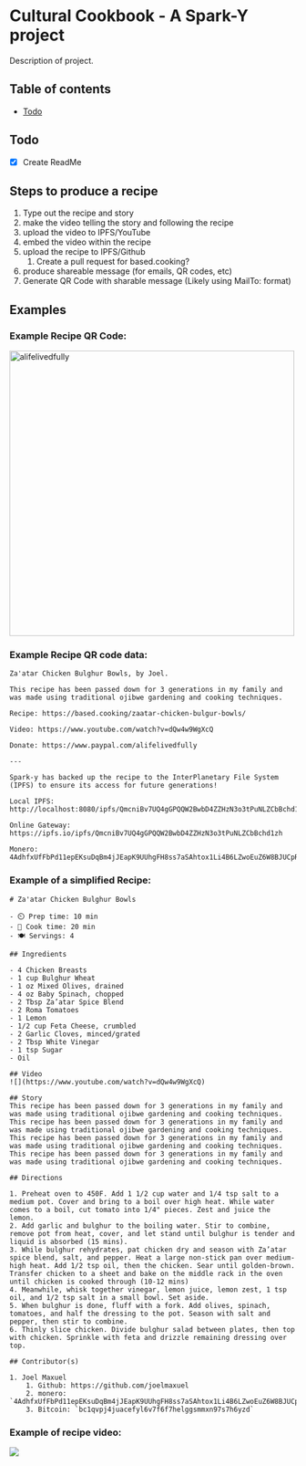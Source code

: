 # Cultural Cookbook - A Spark-Y project
Description of project.

## Table of contents
- [Todo](#Todo)

## Todo
- [x] Create ReadMe  


## Steps to produce a recipe
1. Type out the recipe and story
2. make the video telling the story and following the recipe
3. upload the video to IPFS/YouTube
4. embed the video within the recipe
5. upload the recipe to IPFS/Github
	1. Create a pull request for based.cooking?
6. produce shareable message (for emails, QR codes, etc)
7. Generate QR Code with sharable message (Likely using MailTo: format)

## Examples

### Example Recipe QR Code:
<img align="center" src="Docs/QR-Example.png" alt="alifelivedfully" height="500" width="500" />

### Example Recipe QR code data:
```
Za'atar Chicken Bulghur Bowls, by Joel.

This recipe has been passed down for 3 generations in my family and was made using traditional ojibwe gardening and cooking techniques.

Recipe: https://based.cooking/zaatar-chicken-bulgur-bowls/

Video: https://www.youtube.com/watch?v=dQw4w9WgXcQ

Donate: https://www.paypal.com/alifelivedfully

---

Spark-y has backed up the recipe to the InterPlanetary File System (IPFS) to ensure its access for future generations!

Local IPFS: 
http://localhost:8080/ipfs/QmcniBv7UQ4gGPQQW2BwbD4ZZHzN3o3tPuNLZCbBchd1zh

Online Gateway: 
https://ipfs.io/ipfs/QmcniBv7UQ4gGPQQW2BwbD4ZZHzN3o3tPuNLZCbBchd1zh

Monero:
4AdhfxUfFbPd11epEKsuDqBm4jJEapK9UUhgFH8ss7aSAhtox1Li4B6LZwoEuZ6W8BJUCpRynUXFCWcDUzKUd7Cr99kk4tM
```

### Example of a simplified Recipe: 
```
# Za'atar Chicken Bulghur Bowls

- ⏲️ Prep time: 10 min
- 🍳 Cook time: 20 min
- 🍽️ Servings: 4

## Ingredients

- 4 Chicken Breasts
- 1 cup Bulghur Wheat
- 1 oz Mixed Olives, drained
- 4 oz Baby Spinach, chopped
- 2 Tbsp Za’atar Spice Blend
- 2 Roma Tomatoes
- 1 Lemon
- 1/2 cup Feta Cheese, crumbled
- 2 Garlic Cloves, minced/grated
- 2 Tbsp White Vinegar
- 1 tsp Sugar
- Oil

## Video
![](https://www.youtube.com/watch?v=dQw4w9WgXcQ)

## Story
This recipe has been passed down for 3 generations in my family and was made using traditional ojibwe gardening and cooking techniques. This recipe has been passed down for 3 generations in my family and was made using traditional ojibwe gardening and cooking techniques. This recipe has been passed down for 3 generations in my family and was made using traditional ojibwe gardening and cooking techniques. This recipe has been passed down for 3 generations in my family and was made using traditional ojibwe gardening and cooking techniques.

## Directions

1. Preheat oven to 450F. Add 1 1/2 cup water and 1/4 tsp salt to a medium pot. Cover and bring to a boil over high heat. While water comes to a boil, cut tomato into 1/4" pieces. Zest and juice the lemon.
2. Add garlic and bulghur to the boiling water. Stir to combine, remove pot from heat, cover, and let stand until bulghur is tender and liquid is absorbed (15 mins).
3. While bulghur rehydrates, pat chicken dry and season with Za’atar spice blend, salt, and pepper. Heat a large non-stick pan over medium-high heat. Add 1/2 tsp oil, then the chicken. Sear until golden-brown. Transfer chicken to a sheet and bake on the middle rack in the oven until chicken is cooked through (10-12 mins)
4. Meanwhile, whisk together vinegar, lemon juice, lemon zest, 1 tsp oil, and 1/2 tsp salt in a small bowl. Set aside.
5. When bulghur is done, fluff with a fork. Add olives, spinach, tomatoes, and half the dressing to the pot. Season with salt and pepper, then stir to combine.
6. Thinly slice chicken. Divide bulghur salad between plates, then top with chicken. Sprinkle with feta and drizzle remaining dressing over top.

## Contributor(s)

1. Joel Maxuel
	1. Github: https://github.com/joelmaxuel
	2. monero: `4AdhfxUfFbPd11epEKsuDqBm4jJEapK9UUhgFH8ss7aSAhtox1Li4B6LZwoEuZ6W8BJUCpRynUXFCWcDUzKUd7Cr99kk4tM`
	3. Bitcoin: `bc1qvpj4juacefyl6v7f6f7helggsmmxn97s7h6yzd`
```

### Example of recipe video:
![](https://www.youtube.com/watch?v=dQw4w9WgXcQ)
